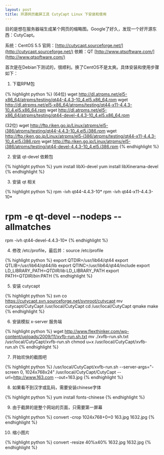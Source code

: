 ```yaml
---
layout: post
title: 开源网页截屏工具 CutyCapt Linux 下安装和使用
---
```


目的是想在服务器端生成某个网页的缩略图。Google了好久，发现一个好开源东西：CutyCapt。

系统：CentOS 5.5
官网：[http://cutycapt.sourceforge.net/](http://cutycapt.sourceforge.net/)
依赖：QT [http://www.qtsoftware.com/](http://www.qtsoftware.com/)

首次是在Debian下测试的，很顺利。换了CentOS不是太爽。具体安装和使用步骤如下：

1. 下载RPM包

{% highlight python %}
(64位)
wget http://dl.atrpms.net/el5-x86_64/atrpms/testing/qt44-4.4.3-10_4.el5.x86_64.rpm
wget http://dl.atrpms.net/el5-x86_64/atrpms/testing/qt44-x11-4.4.3-10_4.el5.x86_64.rpm
wget http://dl.atrpms.net/el5-x86_64/atrpms/testing/qt44-devel-4.4.3-10_4.el5.x86_64.rpm

(32位)
wget http://ftp.riken.go.jp/Linux/atrpms/el5-i386/atrpms/testing/qt44-4.4.3-10_4.el5.i386.rpm
wget http://ftp.riken.go.jp/Linux/atrpms/el5-i386/atrpms/testing/qt44-x11-4.4.3-10_4.el5.i386.rpm
wget http://ftp.riken.go.jp/Linux/atrpms/el5-i386/atrpms/testing/qt44-devel-4.4.3-10_4.el5.i386.rpm
{% endhighlight %}

2. 安装 qt-devel 依赖包

{% highlight python %}
yum install libXi-devel
yum install libXinerama-devel
{% endhighlight %}

3. 安装 qt 相关

{% highlight python %}
rpm -ivh qt44-4.4.3-10*
rpm -ivh qt44-x11-4.4.3-10*
# rpm -e qt-devel --nodeps --allmatches
rpm -ivh qt44-devel-4.4.3-10*
{% endhighlight %}

4. 修改 /etc/profile，最后并：source /etc/profile

{% highlight python %}
export QTDIR=/usr/lib64/qt44
export QTLIB=/usr/lib64/qt44/lib
export QTINC=/usr/lib64/qt44/include
export LD_LIBRARY_PATH=$QTDIR/lib:$LD_LIBRARY_PATH
export PATH=$QTDIR/bin:$PATH
{% endhighlight %}

5. 安装 cutycapt

{% highlight python %}
svn co https://cutycapt.svn.sourceforge.net/svnroot/cutycapt
mv cutycapt/CutyCapt /usr/local/CutyCapt
cd /usr/local/CutyCapt
qmake
make
{% endhighlight %}

6. 安装模拟 x-server 服务端

{% highlight python %}
wget http://www.flexthinker.com/wp-content/uploads/2009/11/xvfb-run.sh.txt
mv ./xvfb-run.sh.txt /usr/local/CutyCapt/xvfb-run.sh
chmod u+x /usr/local/CutyCapt/xvfb-run.sh
{% endhighlight %}

7. 开始欢快的截图吧

{% highlight python %}
/usr/local/CutyCapt/xvfb-run.sh --server-args="-screen 0, 1024x768x24" /usr/local/CutyCapt/CutyCapt --url=http://www.163.com --out=163.jpg
{% endhighlight %}

8. 如果看不到汉字或乱码，需要安装chinese字体

{% highlight python %}
yum install fonts-chinese
{% endhighlight %}

9. 由于截屏的是整个网站的页面，只需要第一屏幕

{% highlight python %}
convert -crop 1024x768+0+0 163.jpg 1632.jpg
{% endhighlight %}

10. 缩小图片

{% highlight python %}
convert -resize 40%x40% 1632.jpg 1632.jpg
{% endhighlight %}


